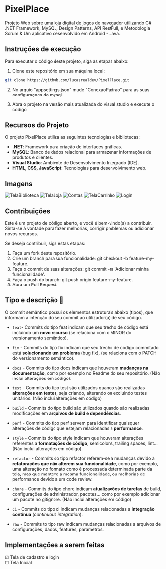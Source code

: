 ﻿# PixelPlace

Projeto Web sobre uma loja digital de jogos de navegador utilizando C# .NET Framework, MySQL, Design Patterns, API RestFull, e Metodologia Scrum & Um aplicativo desenvolvido em Android - Java.

## Instruções de execução

Para executar o código deste projeto, siga as etapas abaixo:

1. Clone este repositório em sua máquina local:

```bash
git clone https://github.com/lucasrealdev/PixelPlace.git
```

2. No arquio "appsettings.json" mude "ConexaoPadrao" para as suas configuraçoes do mysql

3. Abra o projeto na versão mais atualizada do visual studio e execute o codigo

## Recursos do Projeto

O projeto PixelPlace utiliza as seguintes tecnologias e bibliotecas:

* **.NET**: Framework para criação de interfaces gráficas.
* **MySQL**: Banco de dados relacional para armazenar informações de produtos e clientes.
* **Visual Studio**: Ambiente de Desenvolvimento Integrado (IDE).
* **HTML, CSS, JavaScript**: Tecnologias para desenvolvimento web.

## Imagens

![TelaBiblioteca](https://github.com/user-attachments/assets/53805938-f9a9-49f1-ac09-d5246a03358b)
![TelaLoja](https://github.com/user-attachments/assets/b9395856-8bd6-4e14-a8a2-54ede6725e31)
![Contas](https://github.com/user-attachments/assets/4a664786-15ae-4317-85cc-b4a3691d96a2)
![TelaCarrinho](https://github.com/user-attachments/assets/30bc8ed6-26e1-40bf-a281-1d4586849b49)
![Login](https://github.com/user-attachments/assets/e56a0f92-ef73-474e-8d7c-b08bc2d8249e)

## Contribuições

Este é um projeto de código aberto, e você é bem-vindo(a) a contribuir. Sinta-se à vontade para fazer melhorias, corrigir problemas ou adicionar novos recursos.

Se deseja contribuir, siga estas etapas:

1. Faça um fork deste repositório.
2. Crie um branch para sua funcionalidade: git checkout -b feature-my-feature.
3. Faça o commit de suas alterações: git commit -m 'Adicionar minha funcionalidade'.
4. Faça o push do branch: git push origin feature-my-feature.
5. Abra um Pull Request.

## Tipo e descrição 🦄

O commit semântico possui os elementos estruturais abaixo (tipos), que informam a intenção do seu commit ao utilizador(a) de seu código.

- `feat`- Commits do tipo feat indicam que seu trecho de código está incluindo um **novo recurso** (se relaciona com o MINOR do versionamento semântico).

- `fix` - Commits do tipo fix indicam que seu trecho de código commitado está **solucionando um problema** (bug fix), (se relaciona com o PATCH do versionamento semântico).

- `docs` - Commits do tipo docs indicam que houveram **mudanças na documentação**, como por exemplo no Readme do seu repositório. (Não inclui alterações em código).

- `test` - Commits do tipo test são utilizados quando são realizadas **alterações em testes**, seja criando, alterando ou excluindo testes unitários. (Não inclui alterações em código)

- `build` - Commits do tipo build são utilizados quando são realizadas modificações em **arquivos de build e dependências**.

- `perf` - Commits do tipo perf servem para identificar quaisquer alterações de código que estejam relacionadas a **performance**.

- `style` - Commits do tipo style indicam que houveram alterações referentes a **formatações de código**, semicolons, trailing spaces, lint... (Não inclui alterações em código).

- `refactor` - Commits do tipo refactor referem-se a mudanças devido a **refatorações que não alterem sua funcionalidade**, como por exemplo, uma alteração no formato como é processada determinada parte da tela, mas que manteve a mesma funcionalidade, ou melhorias de performance devido a um code review.

- `chore` - Commits do tipo chore indicam **atualizações de tarefas** de build, configurações de administrador, pacotes... como por exemplo adicionar um pacote no gitignore. (Não inclui alterações em código)

- `ci` - Commits do tipo ci indicam mudanças relacionadas a **integração contínua** (_continuous integration_).

- `raw` - Commits to tipo raw indicam mudanças relacionadas a arquivos de configurações, dados, features, parametros.
  
## Implementações a serem feitas

&#9745; Tela de cadastro e login<br>
&#x2610; Tela Inicial<br>
